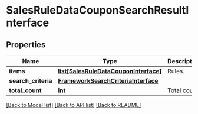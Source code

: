 # SalesRuleDataCouponSearchResultInterface

## Properties
Name | Type | Description | Notes
------------ | ------------- | ------------- | -------------
**items** | [**list[SalesRuleDataCouponInterface]**](SalesRuleDataCouponInterface.md) | Rules. | 
**search_criteria** | [**FrameworkSearchCriteriaInterface**](FrameworkSearchCriteriaInterface.md) |  | 
**total_count** | **int** | Total count. | 

[[Back to Model list]](../README.md#documentation-for-models) [[Back to API list]](../README.md#documentation-for-api-endpoints) [[Back to README]](../README.md)


